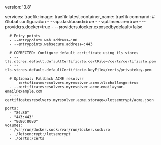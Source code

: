 version: '3.8'

services:
  traefik:
    image: traefik:latest
    container_name: traefik
    command:
      # Global configuration
      - --api.dashboard=true
      - --api.insecure=true
      - --providers.docker=true
      - --providers.docker.exposedbydefault=false
      
      # Entry points
      - --entrypoints.web.address=:80
      - --entrypoints.websecure.address=:443
      
      # CORRECTED: Configure default certificate using tls stores
      - --tls.stores.default.defaultCertificate.certFile=/certs/certificate.pem
      - --tls.stores.default.defaultCertificate.keyFile=/certs/privatekey.pem
      
      # Optional: Fallback ACME resolver
      - --certificatesresolvers.myresolver.acme.tlschallenge=true
      - --certificatesresolvers.myresolver.acme.email=your-email@example.com
      - --certificatesresolvers.myresolver.acme.storage=/letsencrypt/acme.json
      
    ports:
      - "80:80"
      - "443:443"
      - "8080:8080"
    volumes:
      - /var/run/docker.sock:/var/run/docker.sock:ro
      - ./letsencrypt:/letsencrypt
      - ./certs:/certs
